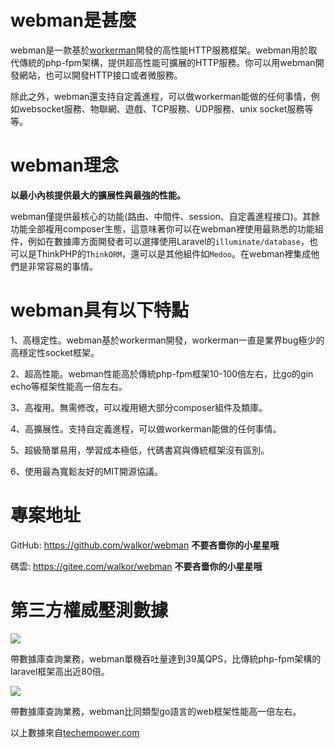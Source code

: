 # webman是甚麼

webman是一款基於[workerman](https://www.workerman.net)開發的高性能HTTP服務框架。webman用於取代傳統的php-fpm架構，提供超高性能可擴展的HTTP服務。你可以用webman開發網站，也可以開發HTTP接口或者微服務。

除此之外，webman還支持自定義進程，可以做workerman能做的任何事情，例如websocket服務、物聯網、遊戲、TCP服務、UDP服務、unix socket服務等等。

# webman理念
**以最小內核提供最大的擴展性與最強的性能。**

webman僅提供最核心的功能(路由、中間件、session、自定義進程接口)。其餘功能全部複用composer生態，這意味著你可以在webman裡使用最熟悉的功能組件，例如在數據庫方面開發者可以選擇使用Laravel的`illuminate/database`，也可以是ThinkPHP的`ThinkORM`，還可以是其他組件如`Medoo`。在webman裡集成他們是非常容易的事情。

# webman具有以下特點

1、高穩定性。webman基於workerman開發，workerman一直是業界bug極少的高穩定性socket框架。

2、超高性能。webman性能高於傳統php-fpm框架10-100倍左右，比go的gin echo等框架性能高一倍左右。

3、高複用。無需修改，可以複用絕大部分composer組件及類庫。

4、高擴展性。支持自定義進程，可以做workerman能做的任何事情。

5、超級簡單易用，學習成本極低，代碼書寫與傳統框架沒有區別。

6、使用最為寬鬆友好的MIT開源協議。

# 專案地址
GitHub: https://github.com/walkor/webman **不要吝嗇你的小星星哦**

碼雲: https://gitee.com/walkor/webman **不要吝嗇你的小星星哦**

# 第三方權威壓測數據

![](../assets/img/benchmark1.png)

帶數據庫查詢業務，webman單機吞吐量達到39萬QPS，比傳統php-fpm架構的laravel框架高出近80倍。

![](../assets/img/benchmarks-go.png)

帶數據庫查詢業務，webman比同類型go語言的web框架性能高一倍左右。

以上數據來自[techempower.com](https://www.techempower.com/benchmarks/#section=data-r20&hw=ph&test=db&l=zik073-sf)
